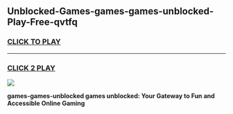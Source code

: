 
## Unblocked-Games-games-games-unblocked-Play-Free-qvtfq
<h3>
<a href="https://premium76.site?title=games-games-unblocked&ref=15A">CLICK TO PLAY</a></h3>
<hr>

<h3>
<a href="https://premium76.site?title=games-games-unblocked&ref=15A">CLICK 2 PLAY</a>
  
</h3>

<a href="https://premium76.site?title=games-games-unblocked&ref=15A"><img src="https://clearcache.store/games.png"></a>


**games-games-unblocked games unblocked: Your Gateway to Fun and Accessible Online Gaming**
